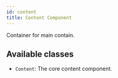```yaml
---
id: content
title: Content Component
---
```


Container for main contain.

## Available classes
* `Content`: The core content component.

